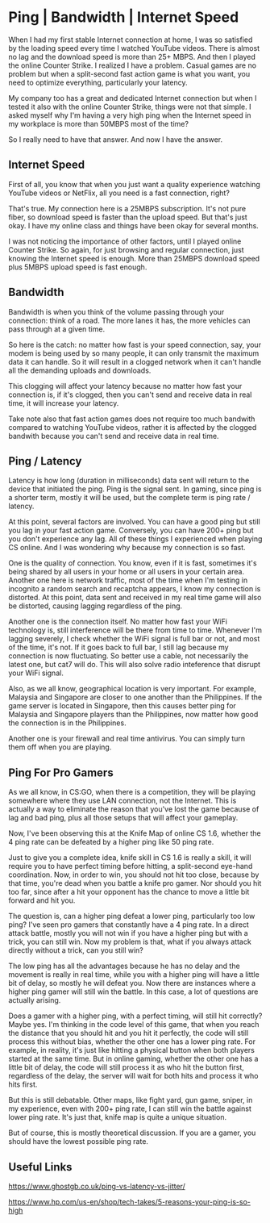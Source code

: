 # Ping | Bandwidth | Internet Speed
When I had my first stable Internet connection at home, I 
was so satisfied by the loading speed
every time I watched YouTube videos.
There is almost no lag and the download speed is more than
25+ MBPS. And then I played the online
Counter Strike. I realized I have a problem.
Casual games are no problem but
when a split-second fast action game is what you want,
you need to optimize everything, particularly your latency.

My company too has a great
and dedicated Internet connection but when I tested
it also with the online Counter Strike, things
were not that simple. I asked myself why I'm having
a very high ping when the Internet speed in
my workplace is more than 50MBPS most of the time?

So I really need to have that answer. 
And now I have the answer.

## Internet Speed
First of all, you know that when you just want
a quality experience watching YouTube videos
or NetFlix, all you need is a fast connection, right?

That's true. My connection here is a 25MBPS subscription.
It's not pure fiber, so download speed is faster
than the upload speed. But that's just okay.
I have my online class and things have been okay
for several months.

I was not noticing the importance of other factors,
until I played online Counter Strike.
So again, for just browsing and regular connection,
just knowing the Internet speed is enough. More
than 25MBPS download speed plus 5MBPS upload speed
is fast enough.

## Bandwidth
Bandwidth is when you think of the volume passing
through your connection: think of a road.
The more lanes it has, the more vehicles can pass
through at a given time.

So here is the catch: no matter how fast is 
your speed connection, say, your modem is being
used by so many people, it can only transmit
the maximum data it can handle. So it will 
result in a clogged network when it can't handle
all the demanding uploads and downloads.

This clogging will affect your latency
because no matter how fast your connection is,
if it's clogged, then you can't send and receive
data in real time, it will increase your latency.

Take note also that fast action games does not
require too much bandwith compared to
watching YouTube videos, rather it is affected
by the clogged bandwith 
because you can't send and receive
data in real time.

## Ping / Latency
Latency is how long (duration in milliseconds)
data sent will return to the device that initiated the ping.
Ping is the signal sent. In gaming, since ping
is a shorter term, mostly it will be used,
but the complete term is ping rate / latency.

At this point, several factors are involved. You 
can have a good ping but still you lag in
your fast action game. Conversely, you can have 200+ ping
but you don't experience any lag. All of these things
I experienced when playing CS online. And I 
was wondering why because my connection is so fast.

One is the quality of connection. You know, even if it
is fast, sometimes it's being shared by all users
in your home or all users in your certain area.
Another one here is network traffic, most of the time
when I'm testing in incognito a random search and
recaptcha appears, I know my connection is distorted.
At this point, data sent and received in my real time 
game will also be distorted, causing lagging
regardless of the ping. 

Another one is the connection itself. No matter how
fast your WiFi technology is, still interference
will be there from time to time. Whenever I'm lagging
severely, I check whether the WiFi signal
is full bar or not, and most of the time, it's not.
If it goes back to full bar, I still lag because
my connection is now fluctuating. So better
use a cable, not necessarily the latest one, but
cat7 will do. This will also solve radio inteference
that disrupt your WiFi signal.

Also, as we all know, geographical location is very
important. For example, Malaysia and Singapore
are closer to one another than the Philippines.
If the game server is located in Singapore, then
this causes better ping for Malaysia and Singapore
players than the Philippines, now matter how good
the connection is in the Philippines.

Another one is your firewall and real time
antivirus. You can simply turn
them off when you are playing. 

## Ping For Pro Gamers
As we all know, in CS:GO, when there is a
competition, they will be playing somewhere
where they use LAN connection, 
not the Internet. This is actually a way
to eliminate the reason that you've lost the
game because of lag and bad ping, plus all
those setups that will affect your gameplay.

Now, I've been observing this at the Knife
Map of online CS 1.6, whether the 4 ping rate 
can be defeated by a higher ping like 50 ping rate.

Just to give you a complete idea, knife skill in
CS 1.6 is really a skill, it will require you
to have perfect timing before hitting, a 
split-second eye-hand coordination. Now,
in order to win, you should not hit too close,
because by that time, you're dead when you
battle a knife pro gamer. Nor
should you hit too far, since after a hit
your opponent has the chance to move a little
bit forward and hit you.

The question is, can a higher ping defeat a lower
ping, particularly too low ping? I've seen pro
gamers that constantly have a 4 ping rate.
In a direct attack battle, mostly you will not
win if you have a higher ping
but with a trick, you can still win.
Now my problem is that, what if you always
attack directly without a trick, can you still win?

The low ping has all the advantages because
he has no delay and the movement is really in real
time, while you with a higher ping will have a little
bit of delay, so mostly he will defeat you.
Now there are instances where a higher ping gamer
will still win the battle. In this case, a lot 
of questions are actually arising.

Does a gamer with a higher ping, with a perfect
timing, will still hit correctly? Maybe yes.
I'm thinking in the code level of this game,
that when you reach the distance that you 
should hit and you hit it perfectly,
the code will still process this without
bias, whether the other one has a lower ping rate.
For example, in reality, it's just like hitting
a physical button when both players started
at the same time. 
But in online gaming, whether the other one
has a little bit of delay, the code will still
process it as who hit the button first, regardless
of the delay, the server will wait for both
hits and process it who hits first.

But this is still debatable. Other maps, like
fight yard, gun game, sniper, 
in my experience, even
with 200+ ping rate, I can still win the battle
against lower ping rate. It's just that, knife map
is quite a unique situation.

But of course, this is mostly theoretical
discussion. If you are a gamer, you should have
the lowest possible ping rate.

## Useful Links

https://www.ghostgb.co.uk/ping-vs-latency-vs-jitter/

https://www.hp.com/us-en/shop/tech-takes/5-reasons-your-ping-is-so-high
